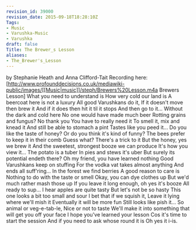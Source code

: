 ```yaml
---
revision_id: 39000
revision_date: 2015-09-18T18:28:10Z
Tags:
- Music
- Varushka-Music
- Varushka
draft: false
Title: The Brewer_s Lesson
aliases:
- The_Brewer's_Lesson
---
```

by Stephanie Heath and Anna Clifford-Tait
Recording here: [http://www.profounddecisions.co.uk/mediawiki-public/images/[[Music|music]]/steph/Brewers%20Lesson.m4a Brewers Lesson]
What you need to understand is
How very cold our land is
A beercoat here is not a luxury
All good Varushkans do it,
If it doesn't move then brew it
And if it does then hit it til it stops
And then go to it...
Without the dark and cold here
No one would have made much beer
Rotting grains and fungus? No thank you
You have to really need it
To smell it, mix and knead it
And still be able to stomach a pint
Tastes like you peed it...
Do you like the taste of honey?
Or do you think it's kind of funny?
The bees prefer to keep it in their comb
Guess what? There's a trick to it
But the honey, yes we brew it
And the sweetest, strongest booze we can 
produce
It's how you view it...
The potato is a tuber
In pies and stews it's uber
But surely its potential endeth there?
Oh my friend, you have learned nothing
Good Varushkans keep on stuffing
For the vodka vat takes almost anything
And ends all suff'ring...
In the forest we find berries
A good reason to care is
Nothing to do with the taste or smell
Okay, you can dye clothes up
But we'd much rather mash those up
If you leave it long enough, oh yes it's booze
All ready to sup...
I hear apples are quite tasty
But let's not be so hasty
This one looks a bit too small and sour
I bet that if we squish it,
Leave it lying where we'll mish it
Eventually it will be more fun
Still looks like pish it...
So animal or veg-e-tab-le,
Nice or not to taste
We'll make it into something that will get you 
off your face
I hope you've learned your lesson
Cos it's time to start the session
And if you need to ask whose round it is
Oh yes it i-is.